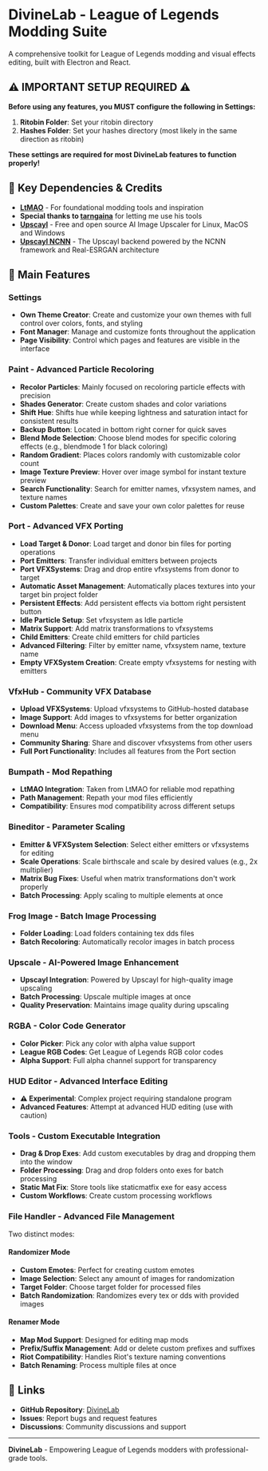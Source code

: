 # DivineLab - League of Legends Modding Suite

A comprehensive toolkit for League of Legends modding and visual effects editing, built with Electron and React.

## ⚠️ IMPORTANT SETUP REQUIRED ⚠️

**Before using any features, you MUST configure the following in Settings:**

1. **Ritobin Folder**: Set your ritobin directory
2. **Hashes Folder**: Set your hashes directory (most likely in the same direction as ritobin)

**These settings are required for most DivineLab features to function properly!**

## 🔗 Key Dependencies & Credits

- **[LtMAO](https://github.com/tarngaina/LtMAO)** - For foundational modding tools and inspiration
- **Special thanks to [tarngaina](https://github.com/tarngaina)** for letting me use his tools
- **[Upscayl](https://github.com/upscayl)** - Free and open source AI Image Upscaler for Linux, MacOS and Windows
- **[Upscayl NCNN](https://github.com/upscayl/upscayl-ncnn)** - The Upscayl backend powered by the NCNN framework and Real-ESRGAN architecture

## 🚀 Main Features

### Settings
- **Own Theme Creator**: Create and customize your own themes with full control over colors, fonts, and styling
- **Font Manager**: Manage and customize fonts throughout the application
- **Page Visibility**: Control which pages and features are visible in the interface

### Paint - Advanced Particle Recoloring
- **Recolor Particles**: Mainly focused on recoloring particle effects with precision
- **Shades Generator**: Create custom shades and color variations
- **Shift Hue**: Shifts hue while keeping lightness and saturation intact for consistent results
- **Backup Button**: Located in bottom right corner for quick saves
- **Blend Mode Selection**: Choose blend modes for specific coloring effects (e.g., blendmode 1 for black coloring)
- **Random Gradient**: Places colors randomly with customizable color count
- **Image Texture Preview**: Hover over image symbol for instant texture preview
- **Search Functionality**: Search for emitter names, vfxsystem names, and texture names
- **Custom Palettes**: Create and save your own color palettes for reuse

### Port - Advanced VFX Porting
- **Load Target & Donor**: Load target and donor bin files for porting operations
- **Port Emitters**: Transfer individual emitters between projects
- **Port VFXSystems**: Drag and drop entire vfxsystems from donor to target
- **Automatic Asset Management**: Automatically places textures into your target bin project folder
- **Persistent Effects**: Add persistent effects via bottom right persistent button
- **Idle Particle Setup**: Set vfxsystem as Idle particle
- **Matrix Support**: Add matrix transformations to vfxsystems
- **Child Emitters**: Create child emitters for child particles
- **Advanced Filtering**: Filter by emitter name, vfxsystem name, texture name
- **Empty VFXSystem Creation**: Create empty vfxsystems for nesting with emitters

### VfxHub - Community VFX Database
- **Upload VFXSystems**: Upload vfxsystems to GitHub-hosted database
- **Image Support**: Add images to vfxsystems for better organization
- **Download Menu**: Access uploaded vfxsystems from the top download menu
- **Community Sharing**: Share and discover vfxsystems from other users
- **Full Port Functionality**: Includes all features from the Port section

### Bumpath - Mod Repathing
- **LtMAO Integration**: Taken from LtMAO for reliable mod repathing
- **Path Management**: Repath your mod files efficiently
- **Compatibility**: Ensures mod compatibility across different setups

### Bineditor - Parameter Scaling
- **Emitter & VFXSystem Selection**: Select either emitters or vfxsystems for editing
- **Scale Operations**: Scale birthscale and scale by desired values (e.g., 2x multiplier)
- **Matrix Bug Fixes**: Useful when matrix transformations don't work properly
- **Batch Processing**: Apply scaling to multiple elements at once

### Frog Image - Batch Image Processing
- **Folder Loading**: Load folders containing tex dds files
- **Batch Recoloring**: Automatically recolor images in batch process

### Upscale - AI-Powered Image Enhancement
- **Upscayl Integration**: Powered by Upscayl for high-quality image upscaling
- **Batch Processing**: Upscale multiple images at once
- **Quality Preservation**: Maintains image quality during upscaling

### RGBA - Color Code Generator
- **Color Picker**: Pick any color with alpha value support
- **League RGB Codes**: Get League of Legends RGB color codes
- **Alpha Support**: Full alpha channel support for transparency

### HUD Editor - Advanced Interface Editing
- **⚠️ Experimental**: Complex project requiring standalone program
- **Advanced Features**: Attempt at advanced HUD editing (use with caution)

### Tools - Custom Executable Integration
- **Drag & Drop Exes**: Add custom executables by drag and dropping them into the window
- **Folder Processing**: Drag and drop folders onto exes for batch processing
- **Static Mat Fix**: Store tools like staticmatfix exe for easy access
- **Custom Workflows**: Create custom processing workflows

### File Handler - Advanced File Management
Two distinct modes:

#### Randomizer Mode
- **Custom Emotes**: Perfect for creating custom emotes
- **Image Selection**: Select any amount of images for randomization
- **Target Folder**: Choose target folder for processed files
- **Batch Randomization**: Randomizes every tex or dds with provided images

#### Renamer Mode
- **Map Mod Support**: Designed for editing map mods
- **Prefix/Suffix Management**: Add or delete custom prefixes and suffixes
- **Riot Compatibility**: Handles Riot's texture naming conventions
- **Batch Renaming**: Process multiple files at once



## 🔗 Links

- **GitHub Repository**: [DivineLab](https://github.com/RitoShark/DivineLab)
- **Issues**: Report bugs and request features
- **Discussions**: Community discussions and support

---

**DivineLab** - Empowering League of Legends modders with professional-grade tools.
